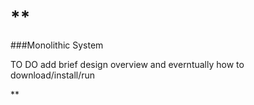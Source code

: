 # **

###Monolithic System

TO DO add brief design overview and everntually how to download/install/run

**
